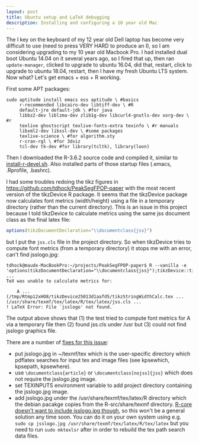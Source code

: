 ```yaml
---
layout: post
title: Ubuntu setup and LaTeX debugging
description: Installing and configuring a 10 year old Mac
---
```


The I key on the keyboard of my 12 year old Dell laptop has become
very difficult to use (need to press VERY HARD to produce an I), so I
am considering upgrading to my 10 year old Macbook Pro. I had
installed dual boot Ubuntu 14.04 on it several years ago, so I fired
that up, then ran `update-manager`, clicked to upgrade to ubuntu
16.04, did that, restart, click to upgrade to ubuntu 18.04, restart,
then I have my fresh Ubuntu LTS system. Now what? Let's get emacs +
ess + R working.

First some APT packages:

```
sudo aptitude install emacs ess aptitude \ #basics
     r-recommended libcairo-dev libtiff-dev \ #R
     default-jre default-jdk \ #for java
     libbz2-dev liblzma-dev zlib1g-dev libcurl4-gnutls-dev xorg-dev \ #r
     texlive ghostscript texlive-fonts-extra texinfo \ #r manuals
     libxml2-dev libssl-dev \ #some packages
     texlive-science \ #for algorithm.sty
     r-cran-rgl \ #for 3dviz
     tcl-dev tk-dev #for library(tcltk), library(loon)
```

Then I downloaded the R-3.6.2 source code and compiled it, similar to
[install-r-devel.sh](https://github.com/tdhock/dotfiles/blob/master/install-r-devel.sh). Also
installed parts of those startup files (.emacs, .Rprofile, .bashrc).

I had some troubles redoing the tikz figures in
https://github.com/tdhock/PeakSegFPOP-paper with the most recent
version of the tikzDevice R package. It seems that the tikzDevice
package now calculates font metrics (width/height) using a file in a
temporary directory (rather than the current directory). This is an
issue in this project because I told tikzDevice to calculate metrics
using the same jss document class as the final latex file:

```r
options(tikzDocumentDeclaration="\\documentclass{jss}")
```

but I put the `jss.cls` file in the project directory. So when
tikzDevice tries to compute font metrics (from a temporary directory)
it stops me with an error, can't find jsslogo.jpg:

```
tdhock@maude-MacBookPro:~/projects/PeakSegFPOP-paper$ R --vanilla -e 'options(tikzDocumentDeclaration="\\documentclass{jss}");tikzDevice::tikzTest()'
...
TeX was unable to calculate metrics for:

	A ...
(/tmp/Rtmp12xHO8/tikzDevice25013d1aafd5/tikzStringWidthCalc.tex ...
(/usr/share/texmf/tex/latex/R/tex/latex/jss.cls ...  
! LaTeX Error: File `jsslogo' not found.
``` 

The output above shows that (1) the test tried to compute font metrics
for A via a temporary file then (2) found jss.cls under /usr but (3)
could not find jsslogo graphics file.

There are a number of [fixes for this
issue](https://github.com/daqana/tikzDevice/issues/197):

- put jsslogo.jpg in ~/texmf/tex which is the user-specific directory
  which pdflatex searches for input tex and image files (see
  kpsewhich, kpsepath, kpsewhere).
- use `\documentclass{article}` or `\documentclass[nojss]{jss}`
  which does not require the jsslogo.jpg image.
- set TEXINPUTS environment variable to add project directory
  containing the jsslogo.jpg image.
- add jsslogo.jpg under the /usr/share/texmf/tex/latex/R directory
  which the debian pacakge copies from the R-src/share/texmf directory.
  [R-core doesn't want to include jsslogo.jpg though](https://bugs.r-project.org/bugzilla/show_bug.cgi?id=17687), so this won't be a general solution any time soon. You can do it on your own system using e.g. `sudo cp jsslogo.jpg /usr/share/texmf/tex/latex/R/tex/latex` but you need to run `sudo mktexlsr` after in order to rebuild the tex path search data files.
  

